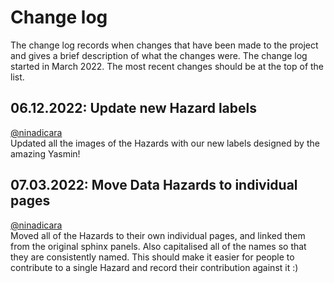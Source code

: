 # Change log

The change log records when changes that have been made to the project and gives a brief description of what the changes were. 
The change log started in March 2022. 
The most recent changes should be at the top of the list. 

<!-- Example change log entry

## DD-MM-YYYY: <10 words to summarise change
More detailed paragraph (~100 words is more than enough!) that describes the changes in more detail and their impact.  
[Your name](link to your github profile) -->

## 06.12.2022: Update new Hazard labels
[@ninadicara](https://github.com/ninadicara)  
Updated all the images of the Hazards with our new labels designed by the amazing Yasmin! 


## 07.03.2022: Move Data Hazards to individual pages
[@ninadicara](https://github.com/ninadicara)  
Moved all of the Hazards to their own individual pages, and linked them from the original sphinx panels. 
Also capitalised all of the names so that they are consistently named. 
This should make it easier for people to contribute to a single Hazard and record their contribution against it :) 



